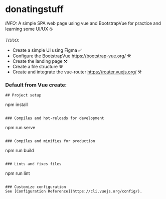 # donatingstuff
_INFO:_
A simple SPA web page using vue and BootstrapVue for practice and learning some UI/UX ☕

_TODO:_
* Create a simple UI using Figma ✅
* Configure the BootstrapVue https://bootstrap-vue.org/ ⚒️
* Create the landing page ⚒️
* Create a file structure ⚒️
* Create and integrate the vue-router https://router.vuejs.org/ ⚒️


### Default from Vue create:
```
## Project setup
```
npm install
```

### Compiles and hot-reloads for development
```
npm run serve
```

### Compiles and minifies for production
```
npm run build
```

### Lints and fixes files
```
npm run lint
```

### Customize configuration
See [Configuration Reference](https://cli.vuejs.org/config/).
```
